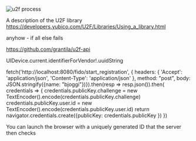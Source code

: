 ![u2f process](https://developers.yubico.com/U2F/Libraries/Using_a_library__1.png)

A description of the U2F library
https://developers.yubico.com/U2F/Libraries/Using_a_library.html

anyhow - if all else fails


https://github.com/grantila/u2f-api

UIDevice.current.identifierForVendor!.uuidString




fetch('http://localhost:8080/fido/start_registration', {    headers: {
'Accept': 'application/json',
'Content-Type': 'application/json'
},
method: "post", body: JSON.stringify({name: "bjoggi"})}).then(resp => resp.json()).then(
credentials =>  {
credentials.publicKey.challenge = new TextEncoder().encode(credentials.publicKey.challenge)
credentials.publicKey.user.id = new TextEncoder().encode(credentials.publicKey.user.id)
return navigator.credentials.create({publicKey: credentials.publicKey })
})

You can launch the browser with a uniquely generated ID that the server then 
checks
